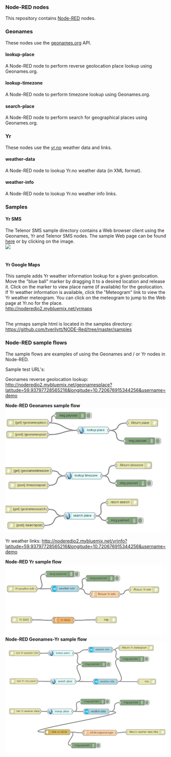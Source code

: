<html><body>
<h3>Node-RED nodes</h3>

This repository contains <a target="_blank" href="http://nodered.org/">Node-RED</a> nodes.

<h3>Geonames</h3>
These nodes use the <a target="_blank" href="http://geonames.org/">geonames.org</a> API.

<h4>lookup-place</h4>
A Node-RED node to perform reverse geolocation place lookup using Geonames.org.

<h4>lookup-timezone</h4>
A Node-RED node to perform timezone lookup using Geonames.org.

<h4>search-place</h4>
A Node-RED node to perform search for geographical places using Geonames.org.

<h3>Yr</h3>
These nodes use the <a target="_blank" href="http://yr.no/">yr.no</a> weather data and links.

<h4>weather-data</h4>
A Node-RED node to lookup Yr.no weather data (in XML format).

<h4>weather-info</h4>
A Node-RED node to lookup Yr.no weather info links.

<h3>Samples</h3>

<h4>Yr SMS</h4>
The Telenor SMS sample directory contains a Web browser client using the Geonames, Yr and Telenor SMS nodes.
The sample Web page can be found <a target="_blank" href="http://noderedjo2.mybluemix.net/yrsms">here</a>
or by clicking on the image.

<br>
<div>
<a target="_blank" href="http://noderedjo2.mybluemix.net/yrsms">
<img src="https://raw.githubusercontent.com/tverilytt/NODE-Red/master/telenorsms/sample/yrsms.jpg">
</a>
</div>
<br>

<h4>Yr Google Maps</h4>
This sample adds Yr weather information lookup for a given geolocation. Move the "blue ball" marker by dragging it to a desired
location and release it. Click on the marker to view place name (if available) for the geolocation. If Yr weather information
is available, click the "Meteogram" link to view the Yr weather meteogram. You can click on the meteogram to jump to the Web page
at Yr.no for the place.
<br>
<div>
<a target="_blank" href="http://noderedjo2.mybluemix.net/yrmaps">http://noderedjo2.mybluemix.net/yrmaps</a>
</div>
<br>

The yrmaps sample html is located in the samples directory:
<a href="https://github.com/tverilytt/NODE-Red/tree/master/samples">https://github.com/tverilytt/NODE-Red/tree/master/samples</a>
<br>


<h3>Node-RED sample flows</h3>
The sample flows are examples of using the Geonames and / or Yr nodes in Node-RED.

Sample test URL's:

<p> Geonames reverse geolocation lookup:
<a target="_blank" href="http://noderedjo2.mybluemix.net/geonamesplace?latitude=59.93797728565216&longitude=10.720676915344256&username=demo">http://noderedjo2.mybluemix.net/geonamesplace?latitude=59.93797728565216&longitude=10.720676915344256&username=demo</a>
</p>

<div><strong>Node-RED Geonames sample flow</strong></div>
<img src="./samples/Node-RED-Geonames.jpg" alt="Node-RED Geonames sample flow">

<p>Yr weather links:
<a target="_blank" href="http://noderedjo2.mybluemix.net/yrinfo?latitude=59.93797728565216&longitude=10.720676915344256&username=demo">http://noderedjo2.mybluemix.net/yrinfo?latitude=59.93797728565216&longitude=10.720676915344256&username=demo</a>
</p>

<div><strong>Node-RED Yr sample flow</strong></div>
<img src="./samples/Node-RED-Yr.jpg" alt="Node-RED Yr sample flow">

<div><strong>Node-RED Geonames-Yr sample flow</strong></div>
<img src="./samples/Node-RED-Geonames-Yr.jpg" alt="Node-RED Yr sample flow">

</body></html>
